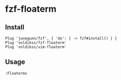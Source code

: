 # fzf-floaterm

## Install

```vim
Plug 'junegunn/fzf', { 'do': { -> fzf#install() } }
Plug 'voldikss/fzf-floaterm'
Plug 'voldikss/vim-floaterm'
```

## Usage

```
:Floaterms
```
